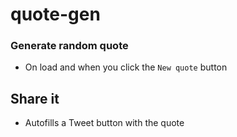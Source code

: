 # quote-gen
### Generate random quote
* On load and when you click the `New quote` button

## Share it
* Autofills a Tweet button with the quote 

